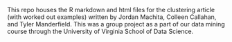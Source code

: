 This repo houses the R markdown and html files for the clustering article (with worked out examples) written by Jordan Machita, Colleen Callahan, and Tyler Manderfield. This was a group project as a part of our data mining course through the University of Virginia School of Data Science. 
